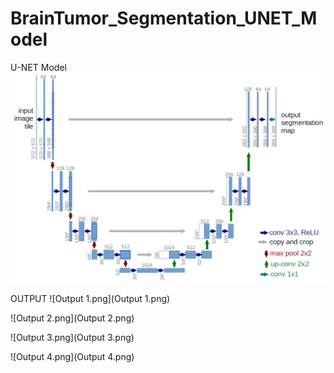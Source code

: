 # BrainTumor_Segmentation_UNET_Model
 

U-NET Model
![u-net-architecture.png](u-net-architecture.png)


OUTPUT
![Output 1.png](Output 1.png)

![Output 2.png](Output 2.png)

![Output 3.png](Output 3.png)

![Output 4.png](Output 4.png)
